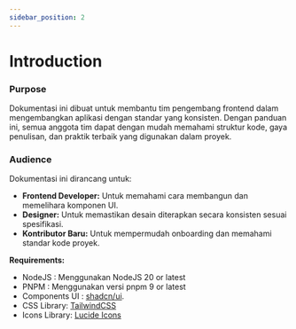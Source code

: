 ```yaml
---
sidebar_position: 2
---
```


# Introduction

### Purpose
Dokumentasi ini dibuat untuk membantu tim pengembang frontend dalam mengembangkan aplikasi dengan standar yang konsisten. Dengan panduan ini, semua anggota tim dapat dengan mudah memahami struktur kode, gaya penulisan, dan praktik terbaik yang digunakan dalam proyek.

### Audience
Dokumentasi ini dirancang untuk:
- **Frontend Developer:** Untuk memahami cara membangun dan memelihara komponen UI.
- **Designer:** Untuk memastikan desain diterapkan secara konsisten sesuai spesifikasi.
- **Kontributor Baru:** Untuk mempermudah onboarding dan memahami standar kode proyek.

**Requirements:**
- NodeJS : Menggunakan NodeJS 20 or latest
- PNPM : Menggunakan versi pnpm 9 or latest
- Components UI : [shadcn/ui](https://ui.shadcn.com/). 
- CSS Library: [TailwindCSS](https://tailwindcss.com/docs/installation)
- Icons Library: [Lucide Icons](https://lucide.dev/icons/)

